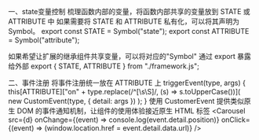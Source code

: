 一、state变量控制
梳理函数内部的变量，将函数内部共享的变量放到 STATE 或 ATTRIBUTE 中
如果需要将 STATE 和 ATTRIBUTE 私有化，可以将其声明为 Symbol。
export const STATE = Symbol("state");
export const ATTRIBUTE = Symbol("attribute");

如果希望让扩展的继承组件共享变量，可以将对应的"Symbol" 通过 export 暴露给外部
export { STATE, ATTRIBUTE } from "./framework.js";

二、事件注册
将事件注册统一放在 ATTRIBUTE 上
  triggerEvent(type, args) {
    this[ATTRIBUTE]["on" + type.replace(/^[\s\S]/, (s) => s.toUpperCase())](
      new CustomEvent(type, { detail: args })
    );
  }
使用 CustomerEvent 提供类似原生 DOM 的事件通知机制，让组件的使用体验接近原生 HTML 标签
  <Carousel
    src={d}
    onChange={(event) => console.log(event.detail.position)}
    onClick={(event) => (window.location.href = event.detail.data.url)}
  />
